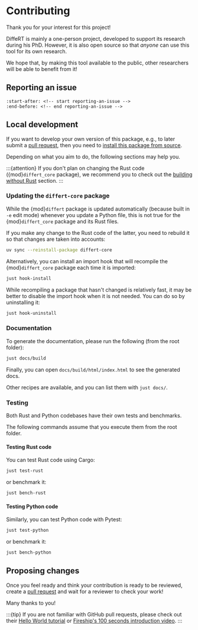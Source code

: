 # Contributing

Thank you for your interest for this project!

DiffeRT is mainly a one-person project, developed to support its research during his PhD.
However, it is also open source so that *anyone* can use this tool for its own research.

We hope that, by making this tool available to the public, other researchers will be
able to benefit from it!

## Reporting an issue

```{include} ../../README.md
:start-after: <!-- start reporting-an-issue -->
:end-before: <!-- end reporting-an-issue -->
```

## Local development

If you want to develop your own version of this package, e.g., to
later submit a [pull request](#proposing-changes), then you need to
[install this package from source](./installation.md#install-from-source).

Depending on what you aim to do, the following sections may help you.

:::{attention}
If you don't plan on changing the Rust code ({mod}`differt_core` package),
we recommend you to check out the [building without Rust](./installation.md#building-without-rust) section.
:::

### Updating the `differt-core` package

While the {mod}`differt` package is updated automatically (because built in `-e` edit mode)
whenever you update a Python file,
this is not true for the {mod}`differt_core` package and its Rust files.

If you make any change to the Rust code of the latter, you need to rebuild it
so that changes are taken into accounts:

```bash
uv sync --reinstall-package differt-core
```

Alternatively, you can install an import hook that will recompile the
{mod}`differt_core` package each time it is imported:

```bash
just hook-install
```

While recompiling a package that hasn't changed is relatively fast,
it may be better to disable the import hook when it is not needed.
You can do so by uninstalling it:

```bash
just hook-uninstall
```

### Documentation

To generate the documentation, please run the following (from the root folder):

```bash
just docs/build
```

Finally, you can open `docs/build/html/index.html` to see the generated docs.

Other recipes are available, and you can list them with `just docs/`.

### Testing

Both Rust and Python codebases have their own tests and benchmarks.

The following commands assume that you execute them from the root folder.

#### Testing Rust code

You can test Rust code using Cargo:

```bash
just test-rust
```

or benchmark it:

```bash
just bench-rust
```

#### Testing Python code

Similarly, you can test Python code with Pytest:

```bash
just test-python
```

or benchmark it:

```bash
just bench-python
```

## Proposing changes

Once you feel ready and think your contribution is ready to be reviewed,
create a [pull request](https://github.com/jeertmans/DiffeRT/pulls)
and wait for a reviewer to check your work!

Many thanks to you!

:::{tip}
If you are not familiar with GitHub pull requests, please
check out their
[Hello World tutorial](https://docs.github.com/en/get-started/quickstart/hello-world)
or [Fireship's 100 seconds introduction video](https://www.youtube.com/watch?v=8lGpZkjnkt4&ab_channel=Fireship).
:::
